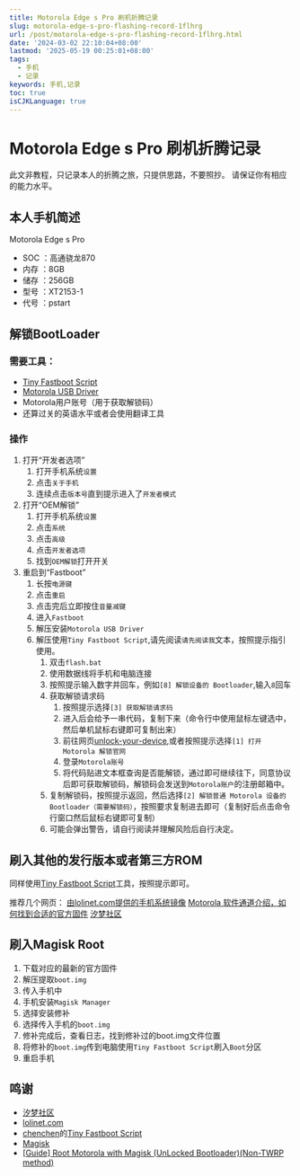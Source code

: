 ```yaml
---
title: Motorola Edge s Pro 刷机折腾记录
slug: motorola-edge-s-pro-flashing-record-1flhrg
url: /post/motorola-edge-s-pro-flashing-record-1flhrg.html
date: '2024-03-02 22:10:04+08:00'
lastmod: '2025-05-19 00:25:01+08:00'
tags:
  - 手机
  - 记录
keywords: 手机,记录
toc: true
isCJKLanguage: true
---
```




# Motorola Edge s Pro 刷机折腾记录

此文非教程，只记录本人的折腾之旅，只提供思路，不要照抄。 请保证你有相应的能力水平。

## 本人手机简述

Motorola Edge s Pro

* SOC ：高通骁龙870
* 内存 ：8GB
* 储存 ：256GB
* 型号 ：XT2153-1
* 代号 ：pstart

## 解锁BootLoader

### 需要工具：

* [Tiny Fastboot Script](https://bbs.ixmoe.com/t/topic/17646)
* [Motorola USB Driver](https://mirrors.lolinet.com/software/windows/Motorola/Drivers/)
* Motorola用户账号（用于获取解锁码）
* 还算过关的英语水平或者会使用翻译工具

### 操作

1. 打开“开发者选项”
   1. 打开手机系统`设置`
   2. 点击`关于手机`
   3. 连续点击`版本号`直到提示进入了`开发者模式`
2. 打开“OEM解锁”
   1. 打开手机系统`设置`
   2. 点击`系统`
   3. 点击`高级`
   4. 点击`开发者选项`
   5. 找到`OEM解锁`打开开关
3. 重启到“Fastboot”
   1. 长按`电源键`
   2. 点击`重启`
   3. 点击完后立即按住`音量减键`
   4. 进入`Fastboot`
   5. 解压安装`Motorola USB Driver`
   6. 解压使用`Tiny Fastboot Script`,请先阅读`请先阅读我`文本，按照提示指引使用。
      1. 双击`flash.bat`
      2. 使用数据线将手机和电脑连接
      3. 按照提示输入数字并回车，例如`[8] 解锁设备的 Bootloader`,输入`8`回车
      4. 获取解锁请求码
         1. 按照提示选择`[3] 获取解锁请求码`
         2. 进入后会给予一串代码，复制下来（命令行中使用鼠标左键选中，然后单机鼠标右键即可复制出来）
         3. 前往网页[unlock-your-device](https://motorola-global-portal.custhelp.com/app/standalone/bootloader/unlock-your-device-b),或者按照提示选择`[1] 打开 Motorola 解锁官网`
         4. 登录`Motorola账号`
         5. 将代码贴进文本框查询是否能解锁，通过即可继续往下，同意协议后即可获取解锁码，解锁码会发送到`Motorola账户`的注册邮箱中。
      5. 复制解锁码，按照提示返回，然后选择`[2] 解锁普通 Motorola 设备的 Bootloader（需要解锁码）`，按照要求复制进去即可（复制好后点击命令行窗口然后鼠标右键即可复制）
      6. 可能会弹出警告，请自行阅读并理解风险后自行决定。

## 刷入其他的发行版本或者第三方ROM

同样使用[Tiny Fastboot Script](https://bbs.ixmoe.com/t/topic/17646)工具，按照提示即可。

推荐几个网页： [由lolinet.com提供的手机系统镜像](https://mirrors.lolinet.com/firmware/motorola/pstar/) [Motorola 软件通道介绍，如何找到合适的官方固件](https://bbs.ixmoe.com/t/topic/22491) [汐梦社区](https://bbs.ixmoe.com/)

## 刷入Magisk Root

1. 下载对应的最新的官方固件
2. 解压提取`boot.img`
3. 传入手机中
4. 手机安装`Magisk Manager`
5. 选择安装修补
6. 选择传入手机的`boot.img`
7. 修补完成后，查看日志，找到修补过的boot.img文件位置
8. 将修补的`boot.img`传到电脑使用`Tiny Fastboot Script`刷入`Boot`分区
9. 重启手机

## 鸣谢

* [汐梦社区](https://bbs.ixmoe.com/)
* [lolinet.com](https://mirrors.lolinet.com)
* [chenchen](https://bbs.ixmoe.com/u/chenchen)的[Tiny Fastboot Script](https://bbs.ixmoe.com/t/topic/17646)
* [Magisk](https://github.com/topjohnwu/Magisk)
* [[Guide] Root Motorola with Magisk (UnLocked Bootloader)(Non-TWRP method)](https://forum.xda-developers.com/t/guide-root-motorola-with-magisk-unlocked-bootloader-non-twrp-method.4222583/)
